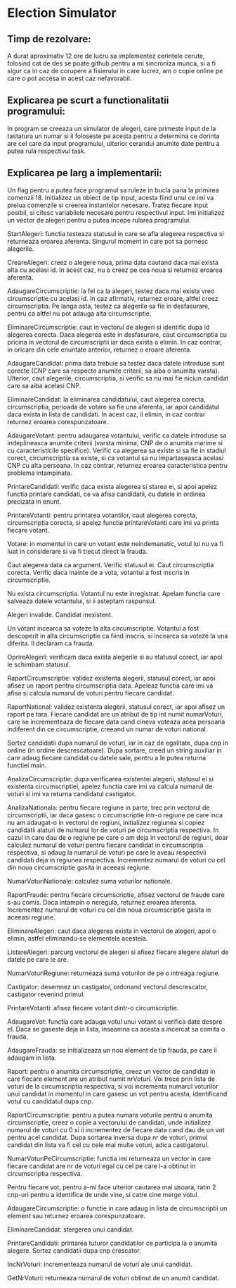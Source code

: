 # Election Simulator

## Timp de rezolvare:

A durat aproximativ 12 ore de lucru sa implementez cerintele cerute,
folosind cat de des se poate github pentru a mi sincroniza munca, si a fi sigur
ca in caz de corupere a fisierului in care lucrez, am o copie online pe care
o pot accesa in acest caz nefavorabil.

## Explicarea pe scurt a functionalitatii programului:
In program se creeaza un simulator de alegeri, care primeste input de la tastatura un numar si il foloseste pe acesta pentru a determina ce dorinta are cel care da input programului, ulterior cerandui anumite date pentru a putea rula respectivul task.


## Explicarea pe larg a implementarii:

Un flag pentru a putea face programul sa ruleze in bucla pana la primirea comenzii 18. Initializez un obiect de tip input, acesta fiind unul ce imi va prelua comenzile si creerea instantelor necesare. Tratez fiecare input posibil, si citesc variabilele necesare pentru respectivul input. Imi initializez un vector de alegeri pentru a putea incepe rularea programului.

StartAlegeri: functia testeaza statusul in care se afla alegerea respectiva si returneaza eroarea aferenta. Singurul moment in care pot sa pornesc alegerile.

CreareAlegeri: creez o alegere noua, prima data cautand daca mai exista alta cu acelasi id. In acest caz, nu o creez pe cea noua si returnez eroarea aferenta.

AdaugareCircumscriptie: la fel ca la alegeri, testez daca mai exista vreo circumscriptie cu acelasi id. In caz afirmativ, returnez eroare, altfel creez circumscriptia. Pe langa asta, testez ca alegerile sa fie in desfasurare, pentru ca altfel nu pot adauga alta circumscriptie.

EliminareCircumscriptie: caut in vectorul de alegeri si identific dupa id alegerea corecta. Daca alegerea este in desfasurare, caut circumscriptia cu pricina in vectorul de circumscriptii iar daca exista o elimin. In caz contrar, in oricare din cele enuntate anterior, returnez o eroare aferenta.

AdaugareCandidat: prima data trebuie sa testez daca datele introduse sunt corecte (CNP care sa respecte anumite criterii, sa aiba o anumita varsta). Ulterior, caut alegerile, circumscriptia, si verific sa nu mai fie niciun candidat care sa aiba acelasi CNP.

EliminareCandidat: la eliminarea candidatului, caut alegerea corecta, circumscriptia, perioada de votare sa fie una aferenta, iar apoi candidatul daca exista in lista de candidati. In acest caz, il elimin, in caz contrar returnez eroarea corespunzatoare.

AdaugareVotant: pentru adaugarea votantului, verific ca datele introduse sa indeplineasca anumite criterii (varsta minima, CNP de o anumita marime si cu caracteristicile specifice). Verific ca alegerea sa existe si sa fie in stadiul corect, circumscriptia sa existe, si ca votantul sa nu impartaseasca acelasi CNP cu alta persoana. In caz contrar, returnez eroarea caracteristica pentru problema intampinata.

PrintareCandidati: verific daca exista alegerea si starea ei, si apoi apelez functia printare candidati, ce va afisa candidatii, cu datele in ordinea precizata in enunt.

PrintareVotanti: pentru printarea votantilor, caut alegerea corecta, circumscriptia corecta, si apelez functia printareVotanti care imi va printa fiecare votant.

Votare: in momentul in care un votant este neindemanatic, votul lui nu va fi luat in considerare si va fi trecut direct la frauda.

Caut alegerea data ca argument. Verific statusul ei. Caut circumscriptia corecta. Verific daca inainte de a vota, votantul a fost inscris in circumscriptie.

Nu exista circumscriptia. Votantul nu este inregistrat. Apelam functia care salveaza datele votantului, si ii asteptam raspunsul.

Alegeri invalide. Candidat inexistent.

Un votant incearca sa voteze la alta circumscriptie. Votantul a fost descoperit in alta circumscriptie ca fiind inscris, si incearca sa voteze la una diferita. Il declaram ca frauda.

OprireAlegeri: verificam daca exista alegerile si au statusul corect, iar apoi le schimbam statusul.

RaportCircumscriptie: validez existenta alegerii, statusul corect, iar apoi afisez un raport pentru circumscriptia data. Apeleaz functia care imi va afisa si calcula numarul de voturi pentru fiecare candidat.

RaportNational: validez existenta alegerii, statusul corect, iar apoi afisez un raport pe tara. Fiecare candidat are un atribut de tip int numit numarVoturi, care se incrementeaza de fiecare data cand cineva voteaza acea persoana indiferent din ce circumscriptie, creeand un numar de voturi national.

Sortez candidatii dupa numarul de voturi, iar in caz de egalitate, dupa cnp in ordine (in ordine descrescatoare). Dupa sortare, creed un string auxiliar in care adaug fiecare candidat cu datele sale, pentru a le putea returna functiei main.

AnalizaCircumscriptie: dupa verificarea existentei alegerii, statusul ei si existenta circumscriptiei, apelez functia care imi va calcula numarul de voturi si imi va returna candidatul castigator.

AnalizaNationala: pentru fiecare regiune in parte, trec prin vectorul de circumscriptii, iar daca gasesc o circumscriptie intr-o regiune pe care inca nu am adaugat-o in vectorul de regiuni, initializez regiunea si copiez candidatii alaturi de numarul lor de voturi pe circumscriptia respectiva. In cazul in care dau de o regiune pe care o am deja in vectorul de regiuni, doar calculez numarul de voturi pentru fiecare candidat in circumscriptia respectiva, si adaug la numarul de voturi pe care le aveau respectivii candidati deja in regiunea respectiva. Incrementez numarul de voturi cu cel din noua circumscriptie gasita in aceeasi regiune.

NumarVoturiNationale: calculez suma voturilor nationale.

RaportFraude: pentru fiecare circumscriptie, afisez vectorul de fraude care s-au comis. Daca intampin o neregula, returnez eroarea aferenta. Incrementez numarul de voturi cu cel din noua circumscriptie gasita in aceeasi regiune.

EliminareAlegeri: caut daca alegerea exista in vectorul de alegeri, apoi o elimin, astfel eliminandu-se elementele acesteia.

ListareAlegeri: parcurg vectorul de alegeri si afisez fiecare alegere alaturi de datele pe care le are.

NumarVoturiRegiune: returneaza suma voturilor de pe o intreaga regiune.

Castigator: desemnez un castigator, ordonand vectorul descrescator, castigator revenind primul.

PrintareVotanti: afisez fiecare votant dintr-o circumscriptie.

AdaugareVot: functia care adauga votul unui votant si verifica date despre el. Daca se gaseste deja in lista, inseamna ca acesta a incercat sa comita o frauda.

AdaugareFrauda: se initializeaza un nou element de tip frauda, pe care il adaugam in lista.

Raport: pentru o anumita circumscriptie, creez un vector de candidati in care fiecare element are un atribut numit nrVoturi. Voi trece prin lista de voturi de la circumscriptia respectiva, si voi incrementa numarul voturilor unui candidat in momentul in care gasesc un vot pentru acesta, identificand votul cu candidatul dupa cnp.

RaportCircumscriptie: pentru a putea numara voturile pentru o anumita circumscriptie, creez o copie a vectorului de candidati, unde initializez numarul de voturi cu 0 si il incrementez de fiecare data cand dau de un vot pentru acel candidat. Dupa sortarea inversa dupa nr de voturi, primul candidat din lista va fi cel cu cele mai multe voturi, adica castigatorul.

NumarVoturiPeCircumscriptie: functia imi returneaza un vector in care fiecare candidat are nr de voturi egal cu cel pe care l-a obtinut in circumscriptia respectiva.

Pentru fiecare vot, pentru a-mi face ulterior cautarea mai usoara, ratin 2 cnp-uri pentru a identifica de unde vine, si catre cine merge votul.

AdaugareCircumscriptie: o functie in care adaug in lista de circumscriptii un element sau returnez eroarea corespunzatoare.

EliminareCandidat: stergerea unui candidat.

PrintareCandidati: printarea tuturor candidatilor ce participa la o anumita alegere. Sortez candidatii dupa cnp crescator.

IncNrVoturi: incrementeaza numarul de voturi ale unui candidat.

GetNrVoturi: returneaza numarul de voturi obtinut de un anumit candidat.
